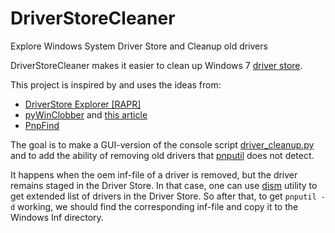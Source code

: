 # DriverStoreCleaner
Explore Windows System Driver Store and Cleanup old drivers

DriverStoreCleaner makes it easier to clean up Windows 7 [driver store](https://msdn.microsoft.com/en-us/library/ff544868(v=vs.85).aspx).

This project is inspired by and uses the ideas from:
* [DriverStore Explorer [RAPR]](https://driverstoreexplorer.codeplex.com/)
* [pyWinClobber](https://github.com/JustAMan/pyWinClobber) and [this article](http://habrahabr.ru/post/196404/)
* [PnpFind](https://github.com/mcuee/PnpFind)
 
The goal is to make a GUI-version of the console script [driver_cleanup.py](https://github.com/JustAMan/pyWinClobber/blob/master/driver_cleanup.py) and to add the ability of removing old drivers that [pnputil](https://msdn.microsoft.com/en-us/library/windows/hardware/ff550419(v=vs.85).aspx) does not detect.

It happens when the oem inf-file of a driver is removed, but the driver remains staged in the Driver Store.
In that case, one can use [dism](https://msdn.microsoft.com/en-US/library/hh825258.aspx) utility to get extended list of drivers in the Driver Store. So after that, to get `pnputil -d` working, we should find the corresponding inf-file and copy it to the Windows Inf directory.

